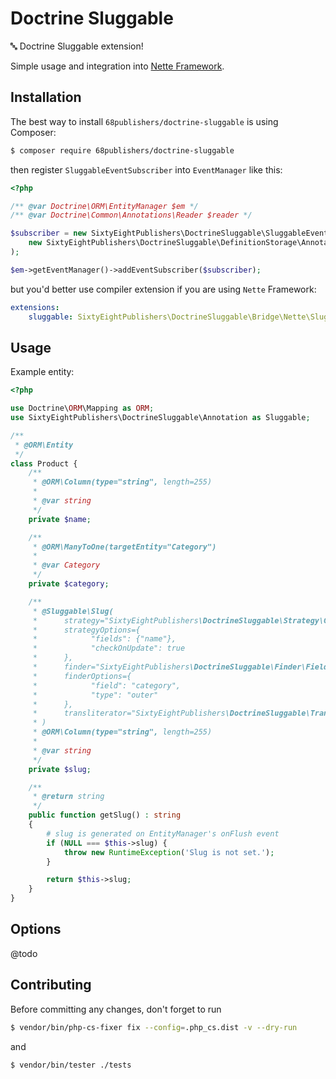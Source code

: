 # Doctrine Sluggable

:abc: Doctrine Sluggable extension! 

Simple usage and integration into [Nette Framework](https://github.com/nette).

## Installation

The best way to install `68publishers/doctrine-sluggable` is using Composer:

```bash
$ composer require 68publishers/doctrine-sluggable
```

then register `SluggableEventSubscriber` into `EventManager` like this:

```php
<?php

/** @var Doctrine\ORM\EntityManager $em */
/** @var Doctrine\Common\Annotations\Reader $reader */

$subscriber = new SixtyEightPublishers\DoctrineSluggable\SluggableEventSubscriber(
	new SixtyEightPublishers\DoctrineSluggable\DefinitionStorage\AnnotationSluggableDefinitionStorage($reader)
);

$em->getEventManager()->addEventSubscriber($subscriber);
```

but you'd better use compiler extension if you are using `Nette` Framework:

```yaml
extensions:
    sluggable: SixtyEightPublishers\DoctrineSluggable\Bridge\Nette\SluggableExtension
```

## Usage

Example entity:

```php
<?php

use Doctrine\ORM\Mapping as ORM;
use SixtyEightPublishers\DoctrineSluggable\Annotation as Sluggable;

/**
 * @ORM\Entity
 */
class Product {
	/**
	 * @ORM\Column(type="string", length=255)
	 *
	 * @var string
	 */
	private $name;

	/**
	 * @ORM\ManyToOne(targetEntity="Category")
	 *
	 * @var Category
	 */
	private $category;

	/**
	 * @Sluggable\Slug(
	 *      strategy="SixtyEightPublishers\DoctrineSluggable\Strategy\GenerateOnInsertStrategy",
	 *      strategyOptions={
	 *            "fields": {"name"}, 
	 *            "checkOnUpdate": true
	 *      },
	 *      finder="SixtyEightPublishers\DoctrineSluggable\Finder\FieldBasedSimilarSlugFinder",
	 *      finderOptions={
	 *            "field": "category", 
	 *            "type": "outer"
	 *      },
	 *      transliterator="SixtyEightPublishers\DoctrineSluggable\Transliterator\CamelCaseTransliterator"
	 * )
	 * @ORM\Column(type="string", length=255)
	 *
	 * @var string
	 */
	private $slug;

	/**
	 * @return string
	 */
	public function getSlug() : string
	{
		# slug is generated on EntityManager's onFlush event
		if (NULL === $this->slug) {
			throw new RuntimeException('Slug is not set.');
		}

		return $this->slug;
	}
}
```

## Options

@todo

## Contributing

Before committing any changes, don't forget to run

```bash
$ vendor/bin/php-cs-fixer fix --config=.php_cs.dist -v --dry-run
```

and

```bash
$ vendor/bin/tester ./tests
```
